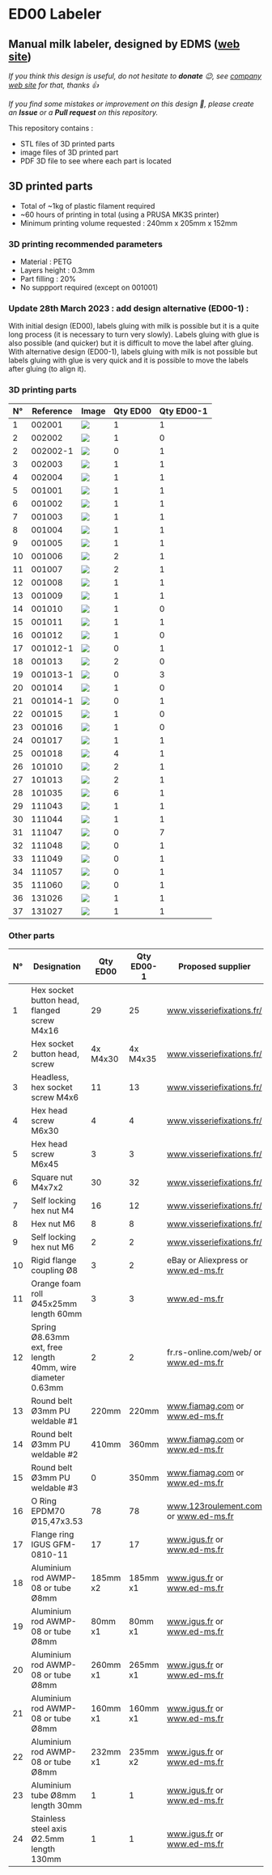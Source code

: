 # ED00 Labeler

## Manual milk labeler, designed by EDMS ([web site](https://www.ed-ms.fr))

*If you think this design is useful, do not hesitate to **donate** :wink:, see [company web site](https://www.ed-ms.fr) for that, thanks :+1:*

*If you find some mistakes or improvement on this design :monocle_face:, please create an **Issue** or a **Pull request** on this repository.*

This repository contains :
- STL files of 3D printed parts
- image files of 3D printed part
- PDF 3D file to see where each part is located

## 3D printed parts
- Total of ~1kg of plastic filament required
- ~60 hours of printing in total (using a PRUSA MK3S printer)
- Minimum printing volume requested : 240mm x 205mm x 152mm

### 3D printing recommended parameters
- Material : PETG
- Layers height : 0.3mm
- Part filling : 20%
- No suppport required (except on 001001)

### Update 28th March 2023 : add design alternative (ED00-1) :
With initial design (ED00), labels gluing with milk is possible but it is a quite long process (it is necessary to turn very slowly). Labels gluing with glue is also possible (and quicker) but it is difficult to move the label after gluing.
With alternative design (ED00-1), labels gluing with milk is not possible but labels gluing with glue is very quick and it is possible to move the labels after gluing (to align it).

### 3D printing parts
| N° | Reference  |Image            | Qty ED00 | Qty ED00-1 |
| -- | ---------- | ---             | -------- | ---------- |
| 1  | 002001     |![](002001.jpg)  | 1        | 1          |
| 2  | 002002     |![](002002.jpg)  | 1        | 0          |
| 2  | 002002-1   |![](002002-1.jpg)| 0        | 1          |
| 3  | 002003     |![](002003.jpg)  | 1        | 1          |
| 4  | 002004     |![](002004.jpg)  | 1        | 1          |
| 5  | 001001     |![](001001.jpg)  | 1        | 1          |
| 6  | 001002     |![](001002.jpg)  | 1        | 1          |
| 7  | 001003     |![](001003.jpg)  | 1        | 1          |
| 8  | 001004     |![](001004.jpg)  | 1        | 1          |
| 9  | 001005     |![](001005.jpg)  | 1        | 1          |
| 10 | 001006     |![](001006.jpg)  | 2        | 1          |
| 11 | 001007     |![](001007.jpg)  | 2        | 1          |
| 12 | 001008     |![](001008.jpg)  | 1        | 1          |
| 13 | 001009     |![](001009.jpg)  | 1        | 1          |
| 14 | 001010     |![](001010.jpg)  | 1        | 0          |
| 15 | 001011     |![](001011.jpg)  | 1        | 1          |
| 16 | 001012     |![](001012.jpg)  | 1        | 0          |
| 17 | 001012-1   |![](001012-1.jpg)| 0        | 1          |
| 18 | 001013     |![](001013.jpg)  | 2        | 0          |
| 19 | 001013-1   |![](001013-1.jpg)| 0        | 3          |
| 20 | 001014     |![](001014.jpg)  | 1        | 0          |
| 21 | 001014-1   |![](001014-1.jpg)| 0        | 1          |
| 22 | 001015     |![](001015.jpg)  | 1        | 0          |
| 23 | 001016     |![](001016.jpg)  | 1        | 0          |
| 24 | 001017     |![](001017.jpg)  | 1        | 1          |
| 25 | 001018     |![](001018.jpg)  | 4        | 1          |
| 26 | 101010     |![](101010.jpg)  | 2        | 1          |
| 27 | 101013     |![](101013.jpg)  | 2        | 1          |
| 28 | 101035     |![](101035.jpg)  | 6        | 1          |
| 29 | 111043     |![](111043.jpg)  | 1        | 1          |
| 30 | 111044     |![](111044.jpg)  | 1        | 1          |
| 31 | 111047     |![](111047.jpg)  | 0        | 7          |
| 32 | 111048     |![](111048.jpg)  | 0        | 1          |
| 33 | 111049     |![](111049.jpg)  | 0        | 1          |
| 34 | 111057     |![](111057.jpg)  | 0        | 1          |
| 35 | 111060     |![](111060.jpg)  | 0        | 1          |
| 36 | 131026     |![](131026.jpg)  | 1        | 1          |
| 37 | 131027     |![](131027.jpg)  | 1        | 1          |

### Other parts
| N° | Designation                                                | Qty ED00 | Qty ED00-1   | Proposed supplier                     | Note      |
| -- | ---------------------------------------------------------- | -------- | ------------ | ------------------------------------- | ----------|
| 1  | Hex socket button head, flanged screw M4x16                | 29       | 25           | www.visseriefixations.fr/             |           |
| 2  | Hex socket button head, screw                              | 4x M4x30 | 4x M4x35     | www.visseriefixations.fr/             |for 1009   |
| 3  | Headless, hex socket screw M4x6                            | 11       | 13           | www.visseriefixations.fr/             |           |
| 4  | Hex head screw M6x30                                       | 4        | 4            | www.visseriefixations.fr/             |           |
| 5  | Hex head screw M6x45                                       | 3        | 3            | www.visseriefixations.fr/             |           |
| 6  | Square nut M4x7x2                                          | 30       | 32           | www.visseriefixations.fr/             |           |
| 7  | Self locking hex nut M4                                    | 16       | 12           | www.visseriefixations.fr/             |           |
| 8  | Hex nut M6                                                 | 8        | 8            | www.visseriefixations.fr/             |           |
| 9  | Self locking hex nut M6                                    | 2        | 2            | www.visseriefixations.fr/             |for springs|
| 10 | Rigid flange coupling Ø8                                   | 3        | 2            | eBay or Aliexpress or www.ed-ms.fr    |           |
| 11 | Orange foam roll Ø45x25mm length 60mm                      | 3        | 3            | www.ed-ms.fr                          |           |
| 12 | Spring Ø8.63mm ext, free length 40mm, wire diameter 0.63mm | 2        | 2            | fr.rs-online.com/web/ or www.ed-ms.fr |ref 751512 |
| 13 | Round belt Ø3mm PU weldable #1                             | 220mm    | 220mm        | www.fiamag.com or www.ed-ms.fr        |           |
| 14 | Round belt Ø3mm PU weldable #2                             | 410mm    | 360mm        | www.fiamag.com or www.ed-ms.fr        |           |
| 15 | Round belt Ø3mm PU weldable #3                             | 0        | 350mm        | www.fiamag.com or www.ed-ms.fr        |           |
| 16 | O Ring EPDM70 Ø15,47x3.53                                  | 78       | 78           | www.123roulement.com or www.ed-ms.fr  |           |
| 17 | Flange ring IGUS GFM-0810-11                               | 17       | 17           | www.igus.fr or www.ed-ms.fr           |           |
| 18 | Aluminium rod AWMP-08 or tube Ø8mm                         | 185mm x2 | 185mm x1     | www.igus.fr or www.ed-ms.fr           |           |
| 19 | Aluminium rod AWMP-08 or tube Ø8mm                         | 80mm x1  | 80mm x1      | www.igus.fr or www.ed-ms.fr           |           |
| 20 | Aluminium rod AWMP-08 or tube Ø8mm                         | 260mm x1 | 265mm x1     | www.igus.fr or www.ed-ms.fr           |           |
| 21 | Aluminium rod AWMP-08 or tube Ø8mm                         | 160mm x1 | 160mm x1     | www.igus.fr or www.ed-ms.fr           |           |
| 22 | Aluminium rod AWMP-08 or tube Ø8mm                         | 232mm x1 | 235mm x2     | www.igus.fr or www.ed-ms.fr           |           |
| 23 | Aluminium tube Ø8mm length 30mm                            | 1        | 1            | www.igus.fr or www.ed-ms.fr           |for 1009   |
| 24 | Stainless steel axis Ø2.5mm length 130mm                   | 1        | 1            | www.igus.fr or www.ed-ms.fr           |for 111044 |
